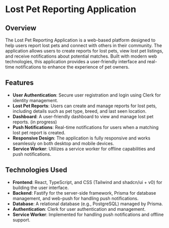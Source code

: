 # Lost Pet Reporting Application

## Overview

The Lost Pet Reporting Application is a web-based platform designed to help users report lost pets and connect with others in their community. The application allows users to create reports for lost pets, view lost pet listings, and receive notifications about potential matches. Built with modern web technologies, this application provides a user-friendly interface and real-time notifications to enhance the experience of pet owners.

## Features

- **User Authentication**: Secure user registration and login using Clerk for identity management.
- **Lost Pet Reports**: Users can create and manage reports for lost pets, including details such as pet type, breed, and last seen location.
- **Dashboard**: A user-friendly dashboard to view and manage lost pet reports. (in progress)
- **Push Notifications**: Real-time notifications for users when a matching lost pet report is created.
- **Responsive Design**: The application is fully responsive and works seamlessly on both desktop and mobile devices.
- **Service Worker**: Utilizes a service worker for offline capabilities and push notifications.

## Technologies Used

- **Frontend**: React, TypeScript, and CSS (Tailwind and shadcn/ui + v0) for building the user interface.
- **Backend**: Fastify for the server-side framework, Prisma for database management, and web-push for handling push notifications.
- **Database**: A relational database (e.g., PostgreSQL) managed by Prisma.
- **Authentication**: Clerk for user authentication and management.
- **Service Worker**: Implemented for handling push notifications and offline support.
